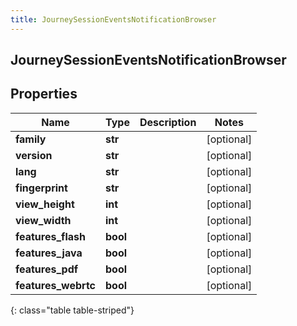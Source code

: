 ```yaml
---
title: JourneySessionEventsNotificationBrowser
---
```

## JourneySessionEventsNotificationBrowser

## Properties

|Name | Type | Description | Notes|
|------------ | ------------- | ------------- | -------------|
| **family** | **str** |  | [optional] |
| **version** | **str** |  | [optional] |
| **lang** | **str** |  | [optional] |
| **fingerprint** | **str** |  | [optional] |
| **view_height** | **int** |  | [optional] |
| **view_width** | **int** |  | [optional] |
| **features_flash** | **bool** |  | [optional] |
| **features_java** | **bool** |  | [optional] |
| **features_pdf** | **bool** |  | [optional] |
| **features_webrtc** | **bool** |  | [optional] |
{: class="table table-striped"}


